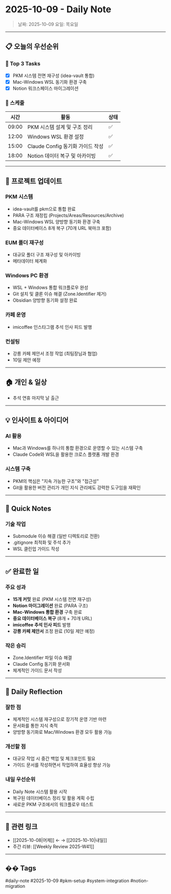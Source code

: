 # 2025-10-09 - Daily Note

> 날짜: 2025-10-09
> 요일: 목요일

---

## 📋 오늘의 우선순위

### 🎯 Top 3 Tasks
- [x] PKM 시스템 전면 재구성 (idea-vault 통합)
- [x] Mac-Windows WSL 동기화 환경 구축
- [x] Notion 워크스페이스 마이그레이션

### 📅 스케줄
| 시간 | 활동 | 상태 |
|------|------|------|
| 09:00 | PKM 시스템 설계 및 구조 정리 | ✅ |
| 12:00 | Windows WSL 환경 설정 | ✅ |
| 15:00 | Claude Config 동기화 가이드 작성 | ✅ |
| 18:00 | Notion 데이터 복구 및 아카이빙 | ✅ |

---

## 💼 프로젝트 업데이트

### PKM 시스템
- idea-vault를 pkm으로 통합 완료
- PARA 구조 재정립 (Projects/Areas/Resources/Archive)
- Mac-Windows WSL 양방향 동기화 환경 구축
- 중요 데이터베이스 8개 복구 (70개 URL 북마크 포함)

### EUM 폴더 재구성
- 대규모 폴더 구조 재구성 및 아카이빙
- 메타데이터 체계화

### Windows PC 환경
- WSL + Windows 통합 워크플로우 완성
- Git 설치 및 클론 이슈 해결 (Zone.Identifier 제거)
- Obsidian 양방향 동기화 설정 완료

### 카페 운영
- imicoffee 인스타그램 추석 인사 피드 발행

### 컨설팅
- 강릉 카페 제안서 조정 작업 (최팀장님과 협업)
- 10일 제안 예정

---

## 🏠 개인 & 일상

- 추석 연휴 마지막 날 출근

---

## 💡 인사이트 & 아이디어

### AI 활용
- Mac과 Windows를 하나의 통합 환경으로 운영할 수 있는 시스템 구축
- Claude Code와 WSL을 활용한 크로스 플랫폼 개발 환경

### 시스템 구축
- PKM의 핵심은 "지속 가능한 구조"와 "접근성"
- Git을 활용한 버전 관리가 개인 지식 관리에도 강력한 도구임을 재확인

---

## 📝 Quick Notes

### 기술 작업
- Submodule 이슈 해결 (일반 디렉토리로 전환)
- .gitignore 최적화 및 주석 추가
- WSL 클린업 가이드 작성

---

## ✅ 완료한 일

### 주요 성과
- **15개 커밋** 완료 (PKM 시스템 전면 재구성)
- **Notion 마이그레이션** 완료 (PARA 구조)
- **Mac-Windows 통합 환경** 구축 완료
- **중요 데이터베이스 복구** (8개 + 70개 URL)
- **imicoffee 추석 인사 피드** 발행
- **강릉 카페 제안서** 조정 완료 (10일 제안 예정)

### 작은 승리
- Zone.Identifier 파일 이슈 해결
- Claude Config 동기화 문서화
- 체계적인 가이드 문서 작성

---

## 🤔 Daily Reflection

### 잘한 점
- 체계적인 시스템 재구성으로 장기적 운영 기반 마련
- 문서화를 통한 지식 축적
- 양방향 동기화로 Mac/Windows 환경 모두 활용 가능

### 개선할 점
- 대규모 작업 시 중간 백업 및 체크포인트 필요
- 가이드 문서를 작성하면서 작업하여 효율성 향상 가능

### 내일 우선순위
- Daily Note 시스템 활용 시작
- 복구된 데이터베이스 정리 및 활용 계획 수립
- 새로운 PKM 구조에서의 워크플로우 테스트

---

## 🔗 관련 링크

- [[2025-10-08|어제]] ← → [[2025-10-10|내일]]
- 주간 리뷰: [[Weekly Review 2025-W41]]

---

## ��️ Tags

#daily-note #2025-10-09 #pkm-setup #system-integration #notion-migration
